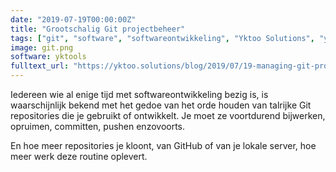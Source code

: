 ```yaml
---
date: "2019-07-19T00:00:00Z"
title: "Grootschalig Git projectbeheer"
tags: ["git", "software", "softwareontwikkeling", "Yktoo Solutions", "yktools"]
image: git.png
software: yktools
fulltext_url: "https://yktoo.solutions/blog/2019/07/19-managing-git-projects-on-a-mass-scale/"
---
```


Iedereen wie al enige tijd met softwareontwikkeling bezig is, is waarschijnlijk bekend met het gedoe van het orde houden van talrijke Git repositories die je gebruikt of ontwikkelt. Je moet ze voortdurend bijwerken, opruimen, committen, pushen enzovoorts.

En hoe meer repositories je kloont, van GitHub of van je lokale server, hoe meer werk deze routine oplevert.
